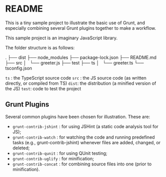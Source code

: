 README
======

This is a tiny sample project to illustrate the basic use of Grunt,
and especially combining several Grunt plugins together to make a workflow.

This sample project is an imaginary JavaScript library.

The folder structure is as follows:

.
├── dist
├── node_modules
├── package-lock.json
├── README.md
├── src
│   └── greeter.js
├── test
├── ts
│   └── greeter.ts
└── tsconfig.json

`ts`  : the TypeScript source code
`src` : the JS source code (as written directly, or compiled from TS)
`dist`: the distribution (a minified version of the JS)
`test`: code to test the project

Grunt Plugins
-------------
Several common plugins have been chosen for illustration. These are:
- `grunt-contrib-jshint` : for using JSHint (a static code analysis tool 
  for JS);
- `grunt-contrib-watch` : for watching the code and running predefined
  tasks (e.g., grunt-contrib-jshint) whenever files are added, changed,
  or deleted;
- `grunt-contrib-qunit` : for using QUnit testing;
- `grunt-contrib-uglify` : for minification;
- `grunt-contrib-concat` : for combining source files into one (prior to
  minification). 

